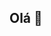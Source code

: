 ## Olá 👋

<!--
**juliabacchi1/juliabacchi1** is a ✨ _special_ ✨ repository because its `README.md` (this file) appears on your GitHub profile.

👨‍🎓 Desenvolvedora Front-End graduada na SheCodes  
🌱 Estudando React, AI e UX/UI  
🚀 Busco oportunidades para conectar, crescer e aprender
